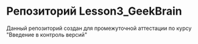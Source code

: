 ﻿# Репозиторий Lesson3_GeekBrain

Данный репозиторий создан для промежуточной аттестации по курсу "Введение в контроль версий"
